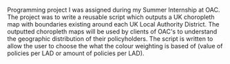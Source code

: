 Programming project I was assigned during my Summer Internship at OAC. The project was to write a reusable script which outputs a UK choropleth map with boundaries existing around each UK Local Authority District. The outputted choropleth maps will be used by clients of OAC's to understand the geographic distribution of their policyholders. 
The script is written to allow the user to choose the what the colour weighting is based of (value of policies per LAD or amount of policies per LAD).
